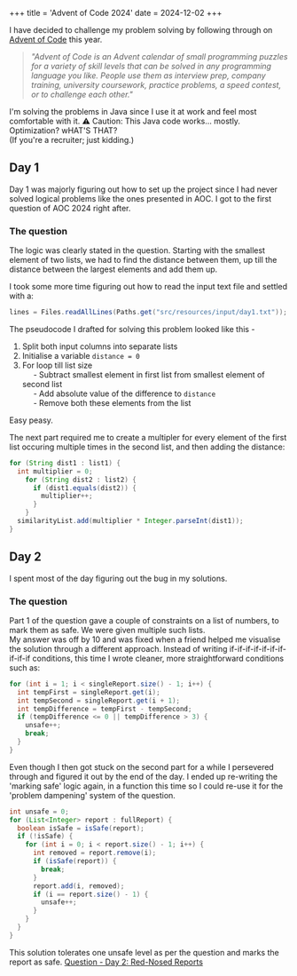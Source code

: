 +++
title = 'Advent of Code 2024'
date = 2024-12-02
+++

I have decided to challenge my problem solving by following through on [Advent of Code](https://adventofcode.com/) this year.  

> _"Advent of Code is an Advent calendar of small programming puzzles for a variety of skill levels that can be solved in any programming language you like. People use them as interview prep, company training, university coursework, practice problems, a speed contest, or to challenge each other."_

I'm solving the problems in Java since I use it at work and feel most comfortable with it.
⚠️ Caution: This Java code works... mostly. Optimization? wHAT'S THAT?   
(If you're a recruiter; just kidding.)

## Day 1
Day 1 was majorly figuring out how to set up the project since I had never solved logical problems like the ones presented in AOC. I got to the first question of AOC 2024 right after.

### The question
The logic was clearly stated in the question. Starting with the smallest element of two lists, we had to find the distance between them, up till the distance between the largest elements and add them up.  

I took some more time figuring out how to read the input text file and settled with a: 
```java
lines = Files.readAllLines(Paths.get("src/resources/input/day1.txt"));
```
The pseudocode I drafted for solving this problem looked like this -
1. Split both input columns into separate lists
2. Initialise a variable `distance = 0`
3. For loop till list size  
&nbsp;&nbsp;&nbsp;&nbsp; - Subtract smallest element in first list from smallest element of second list  
&nbsp;&nbsp;&nbsp;&nbsp; - Add absolute value of the difference to `distance`  
&nbsp;&nbsp;&nbsp;&nbsp; - Remove both these elements from the list  

Easy peasy.  

The next part required me to create a multipler for every element of the first list occuring multiple times in the second list, and then adding the distance: 

```java
for (String dist1 : list1) {
  int multiplier = 0;
    for (String dist2 : list2) {
      if (dist1.equals(dist2)) {
        multiplier++;
      }
    }
  similarityList.add(multiplier * Integer.parseInt(dist1));
}
```

## Day 2
I spent most of the day figuring out the bug in my solutions.

### The question
Part 1 of the question gave a couple of constraints on a list of numbers, to mark them as safe. We were given multiple such lists.  
My answer was off by 10 and was fixed when a friend helped me visualise the solution through a different approach. Instead of writing if-if-if-if-if-if-if-if-if-if conditions, this time I wrote cleaner, more straightforward conditions such as: 
```java
for (int i = 1; i < singleReport.size() - 1; i++) {
  int tempFirst = singleReport.get(i);
  int tempSecond = singleReport.get(i + 1);
  int tempDifference = tempFirst - tempSecond;
  if (tempDifference <= 0 || tempDifference > 3) {
    unsafe++;
    break;
  }
}
```

Even though I then got stuck on the second part for a while I persevered through and figured it out by the end of the day. I ended up re-writing the 'marking safe' logic again, in a function this time so I could re-use it for the 'problem dampening' system of the question.
```java
int unsafe = 0;
for (List<Integer> report : fullReport) {
  boolean isSafe = isSafe(report);
  if (!isSafe) {
    for (int i = 0; i < report.size() - 1; i++) {
      int removed = report.remove(i);
      if (isSafe(report)) {
        break;
      }
      report.add(i, removed);
      if (i == report.size() - 1) {
        unsafe++;
      }
    }
  }
}
``` 
This solution tolerates one unsafe level as per the question and marks the report as safe. [Question - Day 2: Red-Nosed Reports](https://adventofcode.com/2024/day/2)
